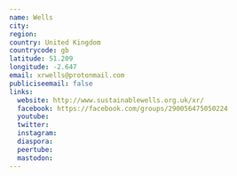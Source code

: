 ```yaml
---
name: Wells
city:
region:
country: United Kingdom
countrycode: gb
latitude: 51.209
longitude: -2.647
email: xrwells@protonmail.com
publiciseemail: false
links:
  website: http://www.sustainablewells.org.uk/xr/
  facebook: https://facebook.com/groups/290056475050224
  youtube:
  twitter:
  instagram:
  diaspora:
  peertube:
  mastodon:
---
```

